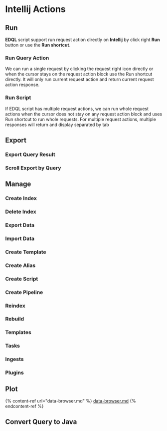 # Intellij Actions

## Run

**EDQL** script support run request action directly on **Intellij** by click right **Run** button or use the **Run
shortcut**.

### Run Query Action

We can run a single request by clicking the request right icon directly or when the cursor stays on the request action
block use the Run shortcut directly. It will only run current request action and return current request action response.

### Run Script

If EDQL script has multiple request actions, we can run whole request actions when the cursor does not stay on any
request action block and uses Run shortcut to run whole requests. For multiple request actions, multiple responses will
return and display separated by tab

## Export

### Export Query Result

### Scroll Export by Query

## Manage

### Create Index

### Delete Index

### Export Data

### Import Data

### Create Template

### Create Alias

### Create Script

### Create Pipeline

### Reindex

### Rebuild

### Templates

### Tasks

### Ingests

### Plugins

## Plot

{% content-ref url="data-browser.md" %}
[data-browser.md](data-browser.md)
{% endcontent-ref %}

## Convert Query to Java
